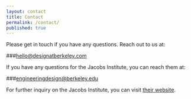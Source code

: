 ```yaml
---
layout: contact
title: Contact
permalink: /contact/
published: true
---
```


Please get in touch if you have any questions. Reach out to us at:

###hello@designatberkeley.com

If you have any questions for the Jacobs Institute, you can reach them at:

###engineeringdesign@berkeley.edu

For further inquiry on the Jacobs Institute, you can visit [their website](http://engineeringdesign.berkeley.edu/).
